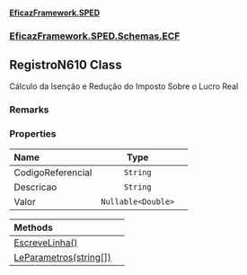 #### [EficazFramework.SPED](EficazFrameworkSPED.md 'EficazFramework SPED')
### [EficazFramework.SPED.Schemas.ECF](EficazFramework.SPED.Schemas.ECF.md 'EficazFramework.SPED.Schemas.ECF')

## RegistroN610 Class

Cálculo da Isenção e Redução do Imposto Sobre o Lucro Real

### Remarks
### Properties

| Name | Type | |
| :--- | :---: | :--- |
| CodigoReferencial | `String` |  |
| Descricao | `String` |  |
| Valor | `Nullable<Double>` |  |

| Methods | |
| :--- | :--- |
| [EscreveLinha()](EficazFramework.SPED.Schemas.ECF/RegistroN610/EscreveLinha().md 'EficazFramework.SPED.Schemas.ECF.RegistroN610.EscreveLinha()') | |
| [LeParametros(string[])](EficazFramework.SPED.Schemas.ECF/RegistroN610/LeParametros(string[]).md 'EficazFramework.SPED.Schemas.ECF.RegistroN610.LeParametros(string[])') | |

